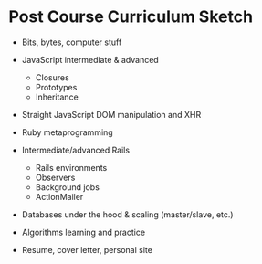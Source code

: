 # Post Course Curriculum Sketch

* Bits, bytes, computer stuff
* JavaScript intermediate & advanced

    * Closures
    * Prototypes
    * Inheritance

* Straight JavaScript DOM manipulation and XHR
* Ruby metaprogramming
* Intermediate/advanced Rails
  
    * Rails environments
    * Observers
    * Background jobs
    * ActionMailer

* Databases under the hood & scaling (master/slave, etc.)
* Algorithms learning and practice
* Resume, cover letter, personal site

